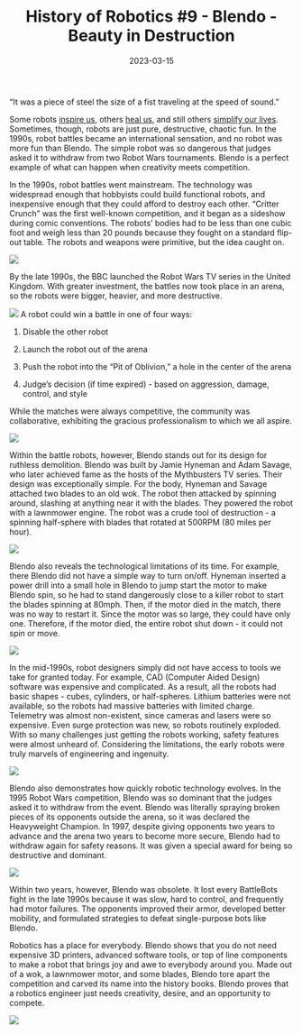 ﻿---
title: "History of Robotics #9 - Blendo - Beauty in Destruction"
date: "2023-03-15"
description: "Tech Support's History of Robotics, #9"
thumbnail: "/static/images/blog/mar15_23/Blendo.png"
---

“It was a piece of steel the size of a fist traveling at the speed of sound.” 


Some robots <a href = DonCucoelGuapo> 
inspire us</a>, others <a href= Robodoc> heal us</a>, and still others <a href= Brooks> simplify our lives</a>. Sometimes, though, robots are just pure, destructive, chaotic fun. In the 1990s, robot battles became an international sensation, and no robot was more fun than Blendo. The simple robot was so dangerous that judges asked it to withdraw from two Robot Wars tournaments. Blendo is a perfect example of what can happen when creativity meets competition.


In the 1990s, robot battles went mainstream. The technology was widespread enough that hobbyists could build functional robots, and inexpensive enough that they could afford to destroy each other. “Critter Crunch” was the first well-known competition, and it began as a sideshow during comic conventions. The robots’ bodies had to be less than one cubic foot and weigh less than 20 pounds because they fought on a standard flip-out table. The robots and weapons were primitive, but the idea caught on. 

![](/static/images/blog/mar15_23/CritterCrunch.jpg)

By the late 1990s, the BBC launched the Robot Wars TV series in the United Kingdom. With greater investment, the battles now took place in an arena, so the robots were bigger, heavier, and more destructive. 

![](/static/images/blog/mar15_23/RobotWarsPoster.jpg)
A robot could win a battle in one of four ways:

1. Disable the other robot

2. Launch the robot out of the arena 

3. Push the robot into the “Pit of Oblivion,” a hole in the center of the arena

4. Judge’s decision (if time expired) - based on aggression, damage, control, and style 



While the matches were always competitive, the community was collaborative, exhibiting the gracious professionalism to which we all aspire. 

![](/static/images/blog/mar15_23/RobotWarsArena.jpg)

Within the battle robots, however, Blendo stands out for its design for ruthless demolition. Blendo was built by Jamie Hyneman and Adam Savage, who later achieved fame as the hosts of the Mythbusters TV series. Their design was exceptionally simple. For the body, Hyneman and Savage attached two blades to an old wok. The robot then attacked by spinning around, slashing at anything near it with the blades. They powered the robot with a lawnmower engine. The robot was a crude tool of destruction - a spinning half-sphere with blades that rotated at 500RPM (80 miles per hour). 

![](/static/images/blog/mar15_23/Hyneman.jpg)

Blendo also reveals the technological limitations of its time. For example, there Blendo did not have a simple way to turn on/off. Hyneman inserted a power drill into a small hole in Blendo to jump start the motor to make Blendo spin, so he had to stand dangerously close to a killer robot to start the blades spinning at 80mph. Then, if the motor died in the match, there was no way to restart it. Since the motor was so large, they could have only one. Therefore, if the motor died, the entire robot shut down - it could not spin or move. 

![](/static/images/blog/mar15_23/Blendo_Power_Drill_start.webp)


In the mid-1990s, robot designers simply did not have access to tools we take for granted today. For example, CAD (Computer Aided Design) software was expensive and complicated. As a result, all the robots had basic shapes - cubes, cylinders, or half-spheres. Lithium batteries were not available, so the robots had massive batteries with limited charge. Telemetry was almost non-existent, since cameras and lasers were so expensive. Even surge protection was new, so robots routinely exploded. With so many challenges just getting the robots working, safety features were almost unheard of. Considering the limitations, the early robots were truly marvels of engineering and ingenuity. 


![](/static/images/blog/mar15_23/Blendo.png)

Blendo also demonstrates how quickly robotic technology evolves. In the 1995 Robot Wars competition, Blendo was so dominant that the judges asked it to withdraw from the event. Blendo was literally spraying broken pieces of its opponents outside the arena, so it was declared the Heavyweight Champion. In 1997, despite giving opponents two years to advance and the arena two years to become more secure, Blendo had to withdraw again for safety reasons. It was given a special award for being so destructive and dominant. 

![](/static/images/blog/mar15_23/BlendoBattle.gif)

Within two years, however, Blendo was obsolete. It lost every BattleBots fight in the late 1990s because it was slow, hard to control, and frequently had motor failures. The opponents improved their armor, developed better mobility, and formulated strategies to defeat single-purpose bots like Blendo. 


Robotics has a place for everybody. Blendo shows that you do not need expensive 3D printers, advanced software tools, or top of line components to make a robot that brings joy and awe to everybody around you. Made out of a wok, a lawnmower motor, and some blades, Blendo tore apart the competition and carved its name into the history books. Blendo proves that a robotics engineer just needs creativity, desire, and an opportunity to compete.

![](/static/images/blog/mar15_23/Innovation.jpg)

